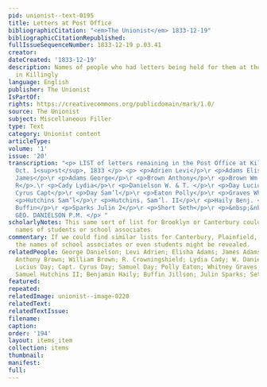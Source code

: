 ```yaml
---
pid: unionist--text-0195
title: Letters at Post Office
bibliographicCitation: "<em>The Unionist</em> 1833-12-19"
bibliographicCitationRepublished: 
fullIssueSequenceNumber: 1833-12-19 p.03.41
creator: 
dateCreated: '1833-12-19'
description: Names of people who had letters being held for them at the post office
  in Killingly
language: English
publisher: The Unionist
IsPartOf: 
rights: https://creativecommons.org/publicdomain/mark/1.0/
source: The Unionist
subject: Miscellaneous Filler
type: Text
category: Unionist content
articleType: 
volume: '1'
issue: '20'
transcription: "<p> LIST of letters remaining in the Post Office at Killingly, Ct.
  Oct. 1<sup>st</sup>, 1833 </p> <p> <p>Adrien Levi</p>\r <p>Adams Elisha</p>\r <p>Adams
  James</p>\r <p>Adams George</p>\r <p>Brown Anthony</p>\r <p>Brown Wm. </p>\r <p>Crowningshield
  R</p>.\r <p>Cady Lydia</p>\r <p>Danielson W. & T. </p>\r <p>Day Lucius 2</p>\r <p>Day
  Cyrus Capt</p>\r <p>Day Sam’l</p>\r <p>Eaton Polly</p>\r <p>Graves Whitney</p>\r
  <p>Hutchins Sam’l</p>\r <p>Hutchins, Sam’l. II</p>\r <p>Haily Benj. </p>\r <p>Jillson
  Buffin</p>\r <p>Sparks Julin 2</p>\r <p>Short Seth</p>\r <p>&nbsp;&nbsp;&nbsp;&nbsp;&nbsp;&nbsp;&nbsp;&nbsp;&nbsp;&nbsp;&nbsp;&nbsp;&nbsp;&nbsp;&nbsp;&nbsp;&nbsp;&nbsp;&nbsp;&nbsp;&nbsp;&nbsp;&nbsp;&nbsp;&nbsp;&nbsp;&nbsp;&nbsp;&nbsp;&nbsp;&nbsp;&nbsp;&nbsp;&nbsp;&nbsp;
  GEO. DANIELSON P.M. </p> "
scholarlyNotes: This same sort of list for Brooklyn or Canterbury could have revealed
  names of students or school associates
commentary: If we could find similar lists for Canterbury, Plainfield, and/or Brooklyn,
  the names of school associates or even students might be revealed.
relatedPeople: George Danielson; Levi Adrien; Elisha Adams; James Adams; George Adams;
  Anthony Brown; William Brown; R. Crowningshield; Lydia Cady; W. Danielson; T. Danielson;
  Lucius Day; Capt. Cyrus Day; Samuel Day; Polly Eaton; Whitney Graves; Samuel Hutchins;
  Samuel Hutchins II; Benjamin Haily; Buffin Jillson; Julin Sparks; Seth Short
featured: 
repeated: 
relatedImage: unionist--image-0220
relatedText: 
relatedTextIssue: 
filename: 
caption: 
order: '194'
layout: items_item
collection: items
thumbnail: 
manifest: 
full: 
---
```

